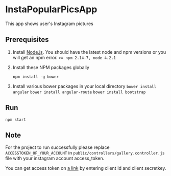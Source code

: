 # InstaPopularPicsApp
This app shows user's Instagram pictures 

## Prerequisites
1. Install [Node.js](). You should have the latest node and npm versions or you will get an npm error. `>= npm 2.14.7, node 4.2.1`

2. Install these NPM packages globally

   `npm install -g bower`
   
3.  Install various bower packages in your local directory 
   `bower install angular`
   `bower install angular-route`
   `bower install bootstrap`
  
## Run
`npm start`
## Note
For the project to run successfully please replace `ACCESSTOKEN_OF_YOUR_ACCOUNT` in `public/controllers/gallery.controller.js` file with your instagram account access_token.

You can get access token on [a link](http://instagram.pixelunion.net/) by entering client Id and client secretkey.
